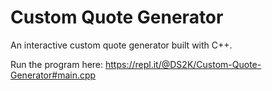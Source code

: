 # Custom Quote Generator
An interactive custom quote generator built with C++.

Run the program here: https://repl.it/@DS2K/Custom-Quote-Generator#main.cpp

